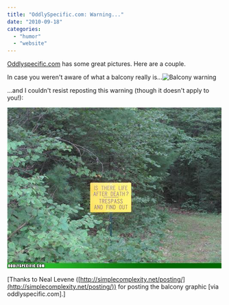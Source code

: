 ```yaml
---
title: "OddlySpecific.com: Warning..."
date: "2010-09-18"
categories: 
  - "humor"
  - "website"
---
```


[Oddlyspecific.com](http://oddlyspecific.com/) has some great pictures. Here are a couple.

In case you weren't aware of what a balcony really is...![](images/balconynotongroundlevel.jpg "Balcony warning")

...and I couldn't resist reposting this warning (though it doesn't apply to you!):

![](images/ce51cf3e-f543-4bed-97e8-d8b646b78233.jpg "Life after death?")

\[Thanks to Neal Levene ([http://simplecomplexity.net/posting/](http://simplecomplexity.net/posting/)) for posting the balcony graphic \[via oddlyspecific.com\].\]
